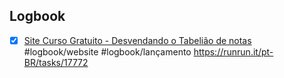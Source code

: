 

## Logbook
- [x] [Site Curso Gratuito - Desvendando o Tabelião de notas](things:///show?id=4Qy5JtSDuNNu4DspJpm2FJ) #logbook/website #logbook/lançamento
	https://runrun.it/pt-BR/tasks/17772